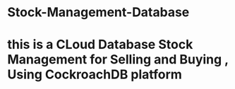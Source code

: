 # Stock-Management-Database

# this is a CLoud Database Stock Management for Selling and Buying , Using CockroachDB platform 
